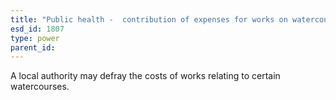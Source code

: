 ```yaml
---
title: "Public health -  contribution of expenses for works on watercourses"
esd_id: 1807
type: power
parent_id:  
---
```


A local authority may defray the costs of works relating to certain watercourses.

